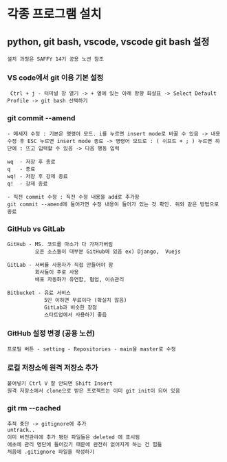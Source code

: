 # 각종 프로그램 설치
## python, git bash, vscode, vscode git bash 설정
	설치 과정은 SAFFY 14기 공용 노션 참조

### VS code에서 git 이용 기본 설정
 
	 Ctrl + j - 터미널 창 열기 -> + 옆에 있는 아래 방향 화살표 -> Select Default Profile -> git bash 선택하기


### git commit --amend
	- 메세지 수정 : 기본은 명령어 모드. i를 누르면 insert mode로 바꿀 수 있음 -> 내용 수정 후 ESC 누르면 insert mode 종료 -> 명령어 모드로 : ( 쉬프트 + ; ) 누르면 하단에 : 뜨고 입력할 수 있음 -> 다음 행동 입력

	wq  - 저장 후 종료
	q   - 종료
	wq! - 저장 후 강제 종료
	q!  - 강제 종료

	- 직전 commit 수정 : 직전 수정 내용을 add로 추가함
	git commit --amend에 들어가면 수정 내용이 들어가 있는 것 확인. 위와 같은 방법으로 종료

### GitHub vs GitLab  
	GitHub - MS. 코드를 마소가 다 가져가버림
             오픈 소스들이 대부분 GitHub에 있음 ex) Django,  Vuejs

	GitLab - 서버를 사용자가 직접 만들어야 함
	         회사들이 주로 사용
	         배포 자동화가 유연함, 협업, 이슈관리

	Bitbucket - 유료 서비스
				5인 이하면 무료이다 (확실치 않음)
				GitLab과 비슷한 장점
				스타트업에서 사용하기 좋음

### GitHub 설정 변경 (공용 노션) 
	프로필 버튼 - setting - Repositories - main을 master로 수정

### 로컬 저장소에 원격 저장소 추가 
	붙여넣기 Ctrl V 잘 안되면 Shift Insert
	원격 저장소에서 clone으로 받은 프로젝트는 이미 git init이 되어 있음

### git rm --cached
	추적 중단 -> gitignore에 추가
	untrack..
	이미 버전관리에 추가 됐던 파일들은 deleted 에 표시됨
	애초에 관리 명단에 들어갔기 때문에 완전히 없어지게 하는 건 힘듦
    처음에 .gitignore 파일을 작성하기

